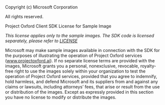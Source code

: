 Copyright (c) Microsoft Corporation

All rights reserved.

Project Oxford Client SDK License for Sample Image

*This license applies only to the sample images. The SDK code is licensed separately, please refer to [LICENSE](</LICENSE.md>)* 
 
Microsoft may make sample images available in connection with the SDK for the purposes of illustrating the operation of Project Oxford services (www.projectoxford.ai). If no separate license terms are provided with the images, Microsoft grants you a personal, nonexclusive, revocable, royalty-free right to use the images solely within your organization to test the operation of Project Oxford services, provided that you agree to indemnify, hold harmless, and defend Microsoft and its suppliers from and against any claims or lawsuits, including attorneys’ fees, that arise or result from the use or distribution of the images. Except as expressly provided in this section you have no license to modify or distribute the images.
